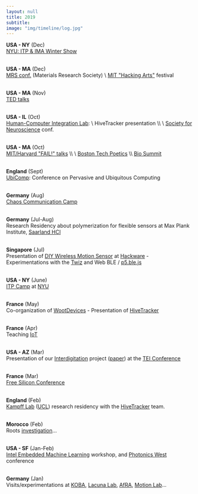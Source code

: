 ```yaml
---
layout: null
title: 2019
subtitle:
image: "img/timeline/log.jpg"
---
```


**USA - NY** (Dec) <br> [NYU: ITP & IMA Winter Show](https://itp.nyu.edu/shows/winter2019/)

<br> **USA - MA** (Dec) <br> [MRS conf.](https://mrs.org/)
(Materials Research Society) \\
[MIT "Hacking Arts"](http://mithackingarts.com/) festival

<br> **USA - MA** (Nov) <br> [TED talks](https://tedxbeaconstreet.com/)

<br> **USA - IL** (Oct) <br> [Human-Computer Integration Lab](https://lab.plopes.orgs): \\
HiveTracker presentation \\\\ \\
[Society for Neuroscience](https://www.sfn.org/Meetings) conf.

<br> **USA - MA** (Oct) <br> [MIT/Harvard "FAIL!" talks](https://www.fail-sharing.org) \\\\ \\
[Boston Tech Poetics](https://techpoetics.com) \\\\ [Bio Summit](https://BioSummit.org)

<br> **England** (Sept) <br> [UbiComp](http://ubicomp.org/ubicomp2019): Conference on Pervasive and Ubiquitous Computing

<br> **Germany** (Aug) <br> [Chaos Communication Camp](https://events.ccc.de/camp/)

<br> **Germany** (Jul-Aug) <br> Research Residency about polymerization for flexible sensors at Max Plank Institute, [Saarland HCI](https://hci.cs.uni-saarland.de/)

<br> **Singapore** (Jul) <br> Presentation of [DIY Wireless Motion Sensor](https://github.com/honnet/itp) at [Hackware](https://www.meetup.com/Hackware) - Experimentations with the [Twiz](https://github.com/medialablasalle/twiz/) and Web BLE / [p5.ble.js](https://github.com/medialablasalle/p5.ble.js/)

<br> **USA - NY** (June) <br> [ITP Camp](https://itp.nyu.edu/camp2019/) at [NYU](https://www.nyu.edu)

<br> **France** (May) <br> Co-organization of [WootDevices](http://wootdevices.io) - Presentation of [HiveTracker](http://HiveTracker.github.io)

<br> **France** (Apr) <br> Teaching [IoT](https://sites.google.com/view/esgi-iot)

<br> **USA - AZ** (Mar) <br> Presentation of our [Interdigitation](http://interdigitation.embodimentlabs.org) project ([paper](https://honnet.github.io/publications/TEI19-Interdigitation.pdf)) at the [TEI Conference](http://tei.acm.org/2019/)

<br> **France** (Mar) <br> [Free Silicon Conference](https://wiki.f-si.org/index.php/FSiC2019)

<br> **England** (Feb) <br> [Kampff Lab](https://www.kampff-lab.org) ([UCL](http://www.ucl.ac.uk/swc/research/)) research residency with the [HiveTracker](http://HiveTracker.github.io) team.

<br> **Morocco** (Feb) <br> Roots [investigation](https://www.instagram.com/p/BuKYy6yFoH-/)...

<br> **USA - SF** (Jan-Feb) <br> [Intel Embedded Machine Learning](https://iotevents.intel.com/OpenVINOSiliconValley/) workshop, and [Photonics West](https://spie.org/conferences-and-exhibitions/photonics-west/) conference

<br> **Germany** (Jan) <br> Visits/experimentations at [KOBA](https://www.kobakant.at/KOBA/),  [Lacuna Lab](http://lacunalab.org/), [AfRA](https://afra-berlin.de), [Motion Lab](https://motionlab.berlin/)...
